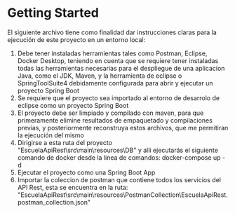 # Getting Started
El siguiente archivo tiene como finalidad dar instrucciones claras para la ejecución de este proyecto en un entorno local:
1. Debe tener instaladas herramientas tales como Postman, Eclipse, Docker Desktop, teniendo en cuenta que se requiere 
tener instaladas todas las herramientas necesarias para el despliegue de una aplicacion Java, 
como el JDK, Maven, y la herramienta de eclipse o SpringToolSuite4 debidamente configurada para abrir y ejecutar
un proyecto Spring Boot
2. Se requiere que el proyecto sea importado al entorno de desarrolo de eclipse como un proyecto Spring Boot
3. El proyecto debe ser limpiado y compilado con maven, para que primeramente elimine resultados de empaquetado y
compilaciones previas, y posteriormente reconstruya estos archivos, que me permitiran la ejecución del mismo
3. Dirigirse a esta ruta del proyecto "EscuelaApiRest\src\main\resources\DB" y alli ejecutarás el siguiente comando de docker
desde la linea de comandos:
	docker-compose up -d
4. Ejecutar el proyecto como una Spring Boot App
5. Importar la coleccion de postman que contiene todos los servicios del API Rest, esta se encuentra en la ruta:
"EscuelaApiRest\src\main\resources\PostmanCollection\EscuelaApiRest.postman_collection.json"